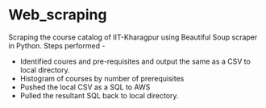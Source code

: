 # Web_scraping
Scraping the course catalog of IIT-Kharagpur using Beautiful Soup scraper in Python.
Steps performed - 
* Identified coures and pre-requisites and output the same as a CSV to local directory.
* Histogram of courses by number of prerequisites
* Pushed the local CSV as a SQL to AWS 
* Pulled the resultant SQL back to local directory.
